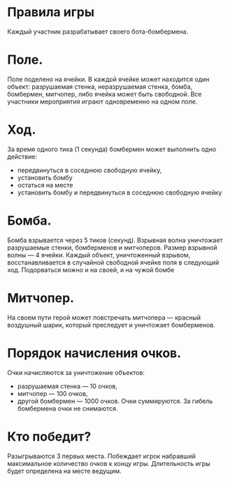# Правила игры
Каждый участник разрабатывает своего бота-бомбермена. 
# Поле. 
Поле поделено на ячейки. В каждой ячейке может находится один объект: разрушаемая стенка, неразрушаемая стенка, бомба, бомбермен, митчопер, либо ячейка может быть свободной. Все участники мероприятия играют одновременно на одном поле.
# Ход. 
За время одного тика (1 секунда) бомбермен может выполнить одно действие: 
- передвинуться в соседнюю свободную ячейку, 
- установить бомбу
- остаться на месте
- установить бомбу и передвинуться в соседнюю свободную ячейку
# Бомба. 
Бомба взрывается через 5 тиков (секунд). Взрывная волна уничтожает разрушаемые стенки, бомберменов и митчоперов. Размер взрывной волны — 4 ячейки. Каждый объект, уничтоженный взрывом, восстанавливается в случайной свободной ячейке поля в следующий ход. Подорваться можно и на своей, и на чужой бомбе
# Митчопер. 
На своем пути герой может повстречать митчопера — красный воздушный шарик, который преследует и уничтожает бомберменов.
# Порядок начисления очков. 
Очки начисляются за уничтожение объектов: 
- разрушаемая стенка — 10 очков, 
- митчопер — 100 очков, 
- другой бомбермен — 1000 очков. 
Очки суммируются. За гибель бомбермена очки не снимаются. 
# Кто победит?
Разыгрываются 3 первых места.
Побеждает игрок набравший максимальное количество очков к концу игры. 
Длительность игры будет определена на месте ведущим.
